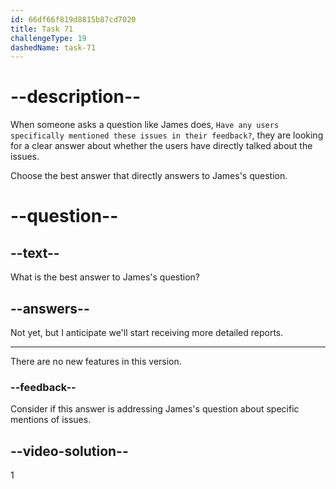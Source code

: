 ```yaml
---
id: 66df66f819d8815b87cd7020
title: Task 71
challengeType: 19
dashedName: task-71
---
```

<!--
AUDIO REFERENCE:
James: Have any users specifically mentioned these issues in their feedback?
-->

# --description--

When someone asks a question like James does, `Have any users specifically mentioned these issues in their feedback?`, they are looking for a clear answer about whether the users have directly talked about the issues.

Choose the best answer that directly answers to James's question.

# --question--

## --text--

What is the best answer to James's question?

## --answers--

Not yet, but I anticipate we'll start receiving more detailed reports.

---

There are no new features in this version.

### --feedback--

Consider if this answer is addressing James's question about specific mentions of issues.

## --video-solution--

1
